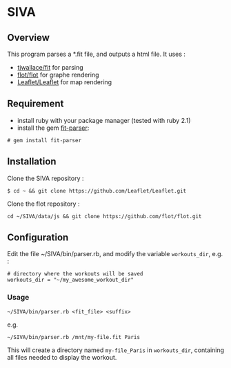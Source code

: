 # SIVA

## Overview

This program parses a *.fit file, and outputs a html file. It uses :

* [tjwallace/fit](https://github.com/tjwallace/fit) for parsing
* [flot/flot](https://github.com/flot/flot) for graphe rendering
* [Leaflet/Leaflet](https://github.com/Leaflet/Leaflet) for map rendering

## Requirement

* install ruby with your package manager (tested with ruby 2.1)
* install the gem [fit-parser](https://rubygems.org/gems/fit-parser):
```
# gem install fit-parser
```

## Installation

Clone the SIVA repository :
```
$ cd ~ && git clone https://github.com/Leaflet/Leaflet.git
```

Clone the flot repository :
```
cd ~/SIVA/data/js && git clone https://github.com/flot/flot.git
```

## Configuration

Edit the file ~/SIVA/bin/parser.rb, and modify the variable `workouts_dir`, e.g. :
```
# directory where the workouts will be saved
workouts_dir = "~/my_awesome_workout_dir"
```

### Usage

```
~/SIVA/bin/parser.rb <fit_file> <suffix>
```

e.g.
```
~/SIVA/bin/parser.rb /mnt/my-file.fit Paris
```

This will create a directory named `my-file_Paris` in `workouts_dir`, containing all files needed to display the workout.

